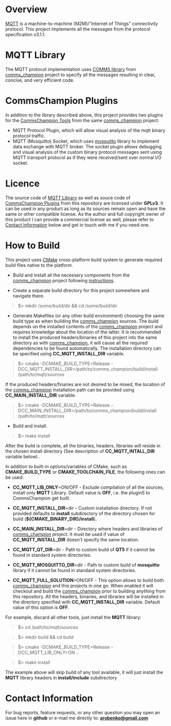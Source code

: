 # Overview
[MQTT](http://mqtt.org/) is a machine-to-machine (M2M)/"Internet of Things" 
connectivity protocol. This project implements all the messages from 
the protocol specification v3.1.1. 

# MQTT Library
The MQTT protocol implementation uses 
[COMMS library](https://github.com/arobenko/comms_champion#comms-library)
from [comms_champion](https://github.com/arobenko/comms_champion) project 
to specify all the messages resulting in clear, concise,
and very efficient code.

# CommsChampion Plugins
In addition to the library described above, this project provides two plugins
for the [CommsChampion Tools](https://github.com/arobenko/comms_champion#commschampion-tools)
from the same [comms_champion](https://github.com/arobenko/comms_champion) project:

- MQTT Protocol Plugin, which will allow visual analysis of the mqtt binary protocol traffic.
- MQTT (Mosquitto) Socket, which uses [mosquitto](http://mosquitto.org) library to implement data
    exchange with MQTT broker. The socket plugin allows debugging and visual
    analysis of the custom binary protocol messages sent using MQTT transport
    protocol as if they were received/sent over normal I/O socket.

# Licence
The source code of [MQTT Library](#mqtt-library) as well as souce code of
[CommsChampion Plugins](#commschampion-plugins) 
from this repository are licensed under **GPLv3**. 
It can be used in any product as long as its sources remain open and
have the same or other compatible license. As the author and full copyright
owner of this product I can provide a commercial license as well, please refer
to [Contact Information](#contact-information) below and get in touch with
me if you need one.

# How to Build
This project uses [CMake](https://cmake.org) cross-platform build system to
generate required build files native to the platform.

- Build and install all the necessary components from the 
[comms_champion](https://github.com/arobenko/comms_champion) project following
[instructions](https://github.com/arobenko/comms_champion#how-to-build).

- Create a separate build directory for this project somewhere and navigate there.

>$> mkdir /some/build/dir && cd /some/build/dir

- Generate Makefiles (or any other build environment) choosing the same build type
as when building the [comms_champion](https://github.com/arobenko/comms_champion)
sources. The build depends on the installed contents of the 
[comms_champion](https://github.com/arobenko/comms_champion) project
and requires knowledge about the location of the latter. It is recommended to
install the produced headers/binaries of this project into the same directory
as with [comms_champion](https://github.com/arobenko/comms_champion), it will cause
all the required dependencies to be found automatically. The installation
directory can be specified using **CC_MQTT_INSTALL_DIR** variable.

>$> cmake -DCMAKE_BUILD_TYPE=Release -DCC_MQTT_INSTALL_DIR=/path/to/comms_champion/build/install /path/to/mqtt/sources

If the produced headers/finaries are not desired to be mixed, the location
of the [comms_champion](https://github.com/arobenko/comms_champion)
installation path can be provided using **CC_MAIN_INSTALL_DIR** variable.

>$> cmake -DCMAKE_BUILD_TYPE=Release -DCC_MAIN_INSTALL_DIR=/path/to/comms_champion/build/install /path/to/mqtt/sources

- Build and install.

>$> make install

After the build is complete, all the binaries, headers, libraries will reside
in the chosen install directory (See description of **CC_MQTT_INTALL_DIR** variable below) .

In addition to built-in options/variables of CMake, such as **CMAKE_BUILD_TYPE** or
**CMAKE_TOOLCHAIN_FILE**, the following ones can be used:

- **CC_MQTT_LIB_ONLY**=ON/OFF - Exclude compilation of all the sources, install only
**MQTT** Library. Default value is **OFF**, i.e. the pluginS to CommsChampion get built.

- **CC_MQTT_INSTALL_DIR**=dir - Custom installation directory. If not provided defaults to
**install** subdirectory of the directory chosen for build (**${CMAKE_BINARY_DIR}/install**). 

- **CC_MAIN_INSTALL_DIR**=dir - Directory where headers and libraries of 
[comms_champion](https://github.com/arobenko/comms_champion) project. It must
be used if value of **CC_MQTT_INSTALL_DIR** doesn't specify the same location.

- **CC_MQTT_QT_DIR**=dir - Path to custom build of **QT5** if it cannot be
found in standard system directories.

- **CC_MQTT_MOSQUITTO_DIR**=dir - Path to custom build of **mosquitto**
library if it cannot be found in standard system directories.

- **CC_MQTT_FULL_SOLUTION**=ON/OFF - This option allows to build both
[comms_champion](https://github.com/arobenko/comms_champion) and this projects
in one go. When enabled it will checkout and build the 
[comms_champion](https://github.com/arobenko/comms_champion) prior to building
anything from this repository. All the headers, binaries, and libraries will
be installed in the directory specified with **CC_MQTT_INSTALL_DIR** variable. 
Default value of this option is **OFF**.

For example, discard all other tools, just install the **MQTT** library:

>$> cd /path/to/mqtt/sources

>$> mkdir build && cd build

>$> cmake -DCMAKE_BUILD_TYPE=Release -DCC_MQTT_LIB_ONLY=ON ..

>$> make install 

The example above will skip build of any tool available, it will just install 
the **MQTT** library headers in **install/include** subdirectory

# Contact Information
For bug reports, feature requests, or any other question you may open an issue
here in **github** or e-mail me directly to: **arobenko@gmail.com**

